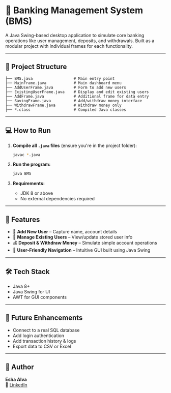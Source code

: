 # 🏦 Banking Management System (BMS)

A Java Swing-based desktop application to simulate core banking operations like user management, deposits, and withdrawals. Built as a modular project with individual frames for each functionality.

---

## 📁 Project Structure

```
├── BMS.java                  # Main entry point
├── MainFrame.java            # Main dashboard menu
├── AddUserFrame.java         # Form to add new users
├── ExistingUserFrame.java    # Display and edit existing users
├── AddFrame.java             # Additional frame for data entry
├── SavingFrame.java          # Add/withdraw money interface
├── WithdrawFrame.java        # Withdraw money only
├── *.class                   # Compiled Java classes
```

---

## 💻 How to Run

1. **Compile all `.java` files** (ensure you're in the project folder):
   ```bash
   javac *.java
   ```

2. **Run the program:**
   ```bash
   java BMS
   ```

3. **Requirements:**
   - JDK 8 or above
   - No external dependencies required

---

## 🎯 Features

- 🔐 **Add New User** – Capture name, account details
- 👤 **Manage Existing Users** – View/update stored user info
- 💰 **Deposit & Withdraw Money** – Simulate simple account operations
- 🧭 **User-Friendly Navigation** – Intuitive GUI built using Java Swing

---

## 🛠️ Tech Stack

- Java 8+
- Java Swing for UI
- AWT for GUI components

---

## 🚀 Future Enhancements

- Connect to a real SQL database
- Add login authentication
- Add transaction history & logs
- Export data to CSV or Excel

---

## 👤 Author

**Esha Alva**   
🔗 [LinkedIn](https://www.linkedin.com/in/eshaalva)
